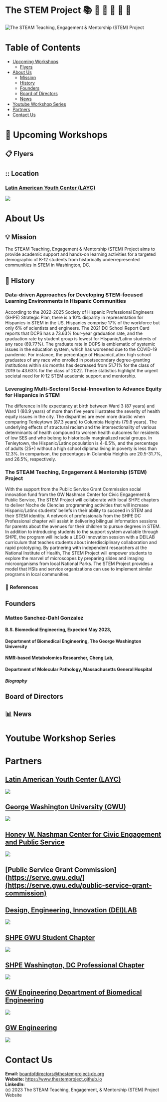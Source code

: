 # The STEM Project :books: :microbe: :seedling: :test_tube: :dna: :microscope: 
![The STEAM Teaching, Engagement & Mentorship (STEM) Project](https://github.com/thestemproject/thestemproject.github.io/blob/main/23_TheSTEMProject_Logo.png)

# **Table of Contents** 

* [Upcoming Workshops](#upcomingworkshops)
  * [Flyers](#flyers)
* [About Us](#aboutus)
  * [Mission](#mission)
  * [History](#history)
  * [Founders](#founders)
  * [Board of Directors](#boardofdirectors)
  * [News](#news)
* [Youtube Workshop Series](#youtubeworkshopseries)
* [Partners](#partners)
* [Contact Us](#contactus)

# :date: **Upcoming Workshops** 

## :clipboard: **Flyers** 

## :: **Location**

### [Latin American Youth Center (LAYC)](https://www.layc-dc.org/)
![](https://github.com/thestemproject/thestemproject.github.io/blob/main/23_PartnerLogos/23_TheSTEMProject_Partners_LAYC_Logo.png)

# **About Us**


## :bulb: **Mission** 
The STEAM Teaching, Engagement & Mentorship (STEM) Project aims to provide academic support and hands-on learning activities for a targeted demographic of K-12 students from historically underrepresented communities in STEM in Washington, DC.

## :pencil: **History** 

### **Data-driven Approaches for Developing STEM-focused Learning Environments in Hispanic Communities** ###

According to the 2022-2025 Society of Hispanic Professional Engineers (SHPE) Strategic Plan, there is a 10% disparity in representation for Hispanics in STEM in the US. Hispanics comprise 17% of the workforce but only 6% of scientists and engineers. The 2021 DC School Report Card reports that DCPS has a 73.63% four-year graduation rate, and the graduation rate by student group is lowest for Hispanic/Latinx students of any race (69.77%). The graduate rate in DCPS is emblematic of systemic issues in the education system, which has worsened due to the COVID-19 pandemic. For instance, the percentage of Hispanic/Latinx high school graduates of any race who enrolled in postsecondary degree-granting institutions within six months has decreased from 51.71% for the class of 2019 to 43.63% for the class of 2022. These statistics highlight the urgent societal need for K-12 STEM academic support and mentorship.

### **Leveraging Multi-Sectoral Social-Innovation to Advance Equity for Hispanics in STEM** ###

The difference in life expectancy at birth between Ward 3 (87 years) and Ward 1 (80.9 years) of more than five years illustrates the severity of health equity issues in the city. The disparities are even more drastic when comparing Tenleytown (87.3 years) to Columbia Heights (79.8 years). The underlying effects of structural racism and the intersectionality of various determinants of health compound to worsen health outcomes for residents of low SES and who belong to historically marginalized racial groups. In Tenleytown, the Hispanic/Latinx population is 4-6.5%, and the percentage of adults (25+) without a high school diploma living in poverty is less than 12.3%. In comparison, the percentages in Columbia Heights are 20.5-31.7%, and 26.5%, respectively.

### **The STEAM Teaching, Engagement & Mentorship (STEM) Project** ###

With the support from the Public Service Grant Commission social innovation fund from the GW Nashman Center for Civic Engagement & Public Service, The STEM Project will collaborate with local SHPE chapters to deliver Noche de Ciencias programming activities that will increase Hispanic/Latinx students’ beliefs in their ability to succeed in STEM and their STEM identity. A network of professionals from the SHPE DC Professional chapter will assist in delivering bilingual information sessions for parents about the avenues for their children to pursue degrees in STEM. In addition to introducing students to the support system available through SHPE, the program will include a LEGO Innovation session with a  DEILAB curriculum that teaches students about interdisciplinary collaboration and rapid prototyping. By partnering with independent researchers at the National Institute of Health, The STEM Project will empower students to explore the marvel of microscopes by preparing slides and imaging microorganisms from local National Parks. The STEM Project provides a model that HSIs and service organizations can use to implement similar programs in local communities.

### :book: **References** ###


## **Founders** ###

### Matteo Sanchez-Dahl Gonzalez
#### B.S. Biomedical Engineering, Expected May 2023, 
#### Department of Biomedical Engineering, The George Washington University
#### NMR-based Metabolomics Researcher, Cheng Lab, 
#### Department of Molecular Pathology, Massachusetts General Hospital

##### Biography 



## **Board of Directors** ##

## :bar_chart: **News** ##

# **Youtube Workshop Series** #

# **Partners** #
## [Latin American Youth Center (LAYC)](https://www.layc-dc.org/)
![](https://github.com/thestemproject/thestemproject.github.io/blob/main/23_PartnerLogos/23_TheSTEMProject_Partners_LAYC_Logo.png)

## [George Washington University (GWU)](https://www.gwu.edu/)
![](https://github.com/thestemproject/thestemproject.github.io/blob/main/23_PartnerLogos/23_TheSTEMProject_Partners_GWU.png)

## [Honey W. Nashman Center for Civic Engagement and Public Service](https://serve.gwu.edu/)
![](https://github.com/thestemproject/thestemproject.github.io/blob/main/23_PartnerLogos/23_TheSTEMProject_Partners_GWU_NashmanCenter_Logo.png)

## [Public Service Grant Commission](https://serve.gwu.edu/](https://serve.gwu.edu/public-service-grant-commission)

## [Design, Engineering, Innovation (DEI)LAB](https://www.deilab.com/)
![](https://github.com/thestemproject/thestemproject.github.io/blob/main/23_PartnerLogos/23_TheSTEMProject_Partners_DEILAB_Logo.png)

## [SHPE GWU Student Chapter](https://www.instagram.com/shpe_gwu/?igshid=YmMyMTA2M2Y%3D)
![](https://github.com/thestemproject/thestemproject.github.io/blob/main/23_PartnerLogos/23_TheSTEMProject_Partners_SHPE_GWU_StudentChapter_Logo.jpg)

## [SHPE Washington, DC Professional Chapter](https://www.shpe-dc.org/index.html)
![](https://github.com/thestemproject/thestemproject.github.io/blob/main/23_PartnerLogos/23_TheSTEMProject_Partners_SHPE_DC_ProfessionalChapter_Logo.jpg)

## [GW Engineering Department of Biomedical Engineering](https://www.bme.seas.gwu.edu/)
![](https://github.com/thestemproject/thestemproject.github.io/blob/main/23_PartnerLogos/23_TheSTEMProject_Partners_GWU_BME.png)

## [GW Engineering](https://www.seas.gwu.edu/)
![](https://github.com/thestemproject/thestemproject.github.io/blob/main/23_PartnerLogos/23_TheSTEMProject_Partners_GWU_Engineering.png)

# **Contact Us** #

**Email:** boardofdirectors@thestemproject-dc.org
<br>
**Website:** https://www.thestemproject.github.io
<br>
**LinkedIn:**
<br>
(c) 2023 The STEAM Teaching, Engagement, & Mentorship (STEM) Project Website




